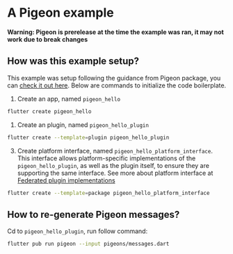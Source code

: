 # A Pigeon example

**Warning: Pigeon is prerelease at the time the example was ran, it may not work due to break changes**

## How was this example setup?

This example was setup following the guidance from Pigeon package, you can [check it out here][1]. Below are commands to initialize the code boilerplate.

1. Create an app, named `pigeon_hello`

```bash
flutter create pigeon_hello
```

1. Create an plugin, named `pigeon_hello_plugin`

```bash
flutter create --template=plugin pigeon_hello_plugin
```

3. Create platform interface, named `pigeon_hello_platform_interface`. This interface allows platform-specific implementations of the `pigeon_hello_plugin`, as well as the plugin itself, to ensure they are supporting the same interface. See more about platform interface at [Federated plugin implementations][2]

```bash
flutter create --template=package pigeon_hello_platform_interface
```

## How to re-generate Pigeon messages?

Cd to `pigeon_hello_plugin`, run follow command:

```bash
flutter pub run pigeon --input pigeons/messages.dart
```

[1]: https://github.com/flutter/packages/tree/master/packages/pigeon
[2]: https://docs.google.com/document/u/1/d/1LD7QjmzJZLCopUrFAAE98wOUQpjmguyGTN2wd_89Srs/edit